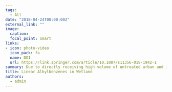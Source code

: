 ```yaml
---
tags:
  - All
date: "2018-04-24T00:00:00Z"
external_link: ""
image:
  caption: 
  focal_point: Smart
links:
- icon: photo-video
  icon_pack: fa
  name: DOI
  url: https://link.springer.com/article/10.1007/s11356-018-1942-1
summary: Due to directly receiving high volume of untreated urban and industrial sewage, the International Anzali Wetland has been considered to be urgently registered in the Montreux Record. Hence, the present study was aimed to determine the spatial distribution of the linear alkylbenzenes in surface sediments of the wetland and its sewage contamination situation. 
title: Linear Alkylbenzenes in Wetland
authors: 
  - admin
---
```

